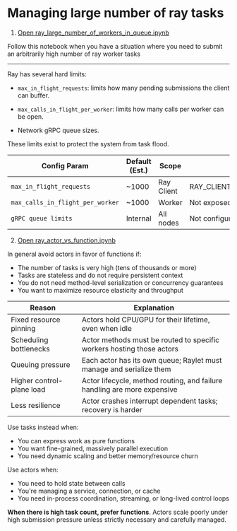 # Managing large number of ray tasks


1. [Open ray_large_number_of_workers_in_queue.ipynb](ray_large_number_of_workers_in_queue.ipynb)

Follow this notebook when you have a situation where you need to submit an arbitrarily high number of ray worker tasks

-----

Ray has several hard limits:

- `max_in_flight_requests`: limits how many pending submissions the client can buffer.

- `max_calls_in_flight_per_worker`: limits how many calls per worker can be open.

- Network gRPC queue sizes.

These limits exist to protect the system from task flood.




| Config Param                      | Default (Est.) | Scope      | How to Change                     | Inspectable |
|-----------------------------------|----------------|------------|-----------------------------------|-------------|
| `max_in_flight_requests`          | ~1000          | Ray Client | RAY_CLIENT_MAX_PENDING_REQUESTS   | No          |
| `max_calls_in_flight_per_worker`  | ~1000          | Worker     | Not exposed                       | No          |
| `gRPC queue limits`               | Internal       | All nodes  | Not configurable via user API     | No          |

2. [Open ray_actor_vs_function.ipynb](ray_actor_vs_function.ipynb)

In general avoid actors in favor of functions if:

- The number of tasks is very high (tens of thousands or more)
- Tasks are stateless and do not require persistent context
- You do not need method-level serialization or concurrency guarantees
- You want to maximize resource elasticity and throughput

| Reason                  | Explanation                                                                     |
|-------------------------|---------------------------------------------------------------------------------|
| Fixed resource pinning  | Actors hold CPU/GPU for their lifetime, even when idle                         |
| Scheduling bottlenecks  | Actor methods must be routed to specific workers hosting those actors           |
| Queuing pressure        | Each actor has its own queue; Raylet must manage and serialize them             |
| Higher control-plane load | Actor lifecycle, method routing, and failure handling are more expensive     |
| Less resilience         | Actor crashes interrupt dependent tasks; recovery is harder                     |

Use tasks instead when:

- You can express work as pure functions
- You want fine-grained, massively parallel execution
- You need dynamic scaling and better memory/resource churn


Use actors when:

- You need to hold state between calls
- You're managing a service, connection, or cache
- You need in-process coordination, streaming, or long-lived control loops

**When there is high task count, prefer functions**. Actors scale poorly under high submission pressure unless strictly necessary and carefully managed.
